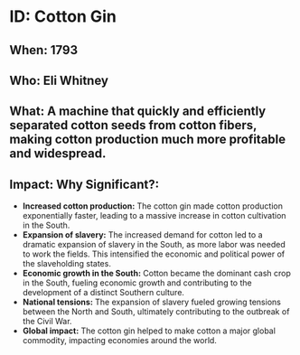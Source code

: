 # ID: Cotton Gin 
## When: 1793 
## Who: Eli Whitney 
## What: A machine that quickly and efficiently separated cotton seeds from cotton fibers, making cotton production much more profitable and widespread.
## Impact: Why Significant?:
* **Increased cotton production:**  The cotton gin made cotton production exponentially faster, leading to a massive increase in cotton cultivation in the South. 
* **Expansion of slavery:**  The increased demand for cotton led to a dramatic expansion of slavery in the South, as more labor was needed to work the fields. This intensified the economic and political power of the slaveholding states.
* **Economic growth in the South:**  Cotton became the dominant cash crop in the South, fueling economic growth and contributing to the development of a distinct Southern culture. 
* **National tensions:** The expansion of slavery fueled growing tensions between the North and South, ultimately contributing to the outbreak of the Civil War. 
* **Global impact:** The cotton gin helped to make cotton a major global commodity, impacting economies around the world. 

